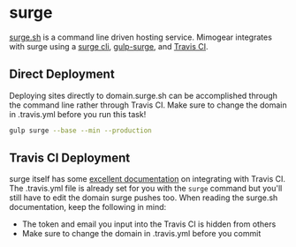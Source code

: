 # surge

[surge.sh](https://surge.sh/) is a command line driven hosting service. Mimogear integrates with surge using a [surge cli](https://github.com/sintaxi/surge), [gulp-surge](https://github.com/surge-sh/gulp-surge), and [Travis CI](https://travis-ci.org).

## Direct Deployment

Deploying sites directly to domain.surge.sh can be accomplished through the command line rather through Travis CI. Make sure to change the domain in .travis.yml before you run this task!

```sh
gulp surge --base --min --production
```

## Travis CI Deployment

surge itself has some [excellent documentation](https://surge.sh/help/integrating-with-travis-ci) on integrating with Travis CI. The .travis.yml file is already set for you with the `surge` command but you'll still have to edit the domain surge pushes too. When reading the surge.sh documentation, keep the following in mind:

* The token and email you input into the Travis CI is hidden from others
* Make sure to change the domain in .travis.yml before you commit
